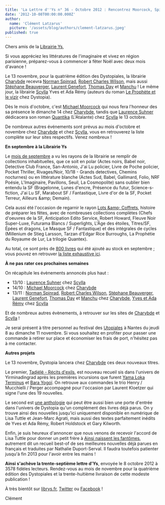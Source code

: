 ```yaml
---
title: 'La Lettre d''Ys n° 36 - Octobre 2012 : Rencontrez Moorcock, Spinrad et Robert Charles Wilson !'
date: '2012-10-08T00:00:00.000Z'
author:
  name: 'Clément Latzarus'
  picture: '/assets/blog/authors/clement-latzarus.jpeg'
published: true
---
```


 Chers amis de la [Librairie Ys](http://www.librys.fr/),

 Si vous appréciez les littératures de l&#039;imaginaire et vivez en région parisienne, préparez-vous à commencer à fêter Noël avec deux mois d&#039;avance !

 Le 13 novembre, pour la quatrième édition des Dystopiales, la librairie [Charybde](http://www.charybde.fr/) recevra [Norman Spinrad](http://www.librys.fr/norman-spinrad/), [Robert Charles Wilson](http://www.librys.fr/robert-charles-wilson/), mais aussi [Stéphane Beauverger](http://www.librys.fr/stephane-beauverger/), [Laurent Genefort](http://www.librys.fr/laurent-genefort/), [Thomas Day](http://www.librys.fr/thomas-day/) et [Manchu](http://www.librys.fr/manchu/) ! Le même jour, la librairie [Scylla](http://www.scylla.fr/) Yves et Ada Rémy (auteurs du roman [Le Prophète et le vizir](http://editions.dystopia.fr/yves-et-ada-remy/le-prophete-et-le-vizir) chez Dystopia).

 Dès le mois d&#039;octobre, c&#039;est [Michael Moorcock](http://www.librys.fr/michael-moorcock/) qui nous fera l&#039;honneur des sa présence le dimanche 14 chez [Charybde](http://www.charybde.fr/), tandis que [Laurence Suhner](http://www.librys.fr/laurence-suhner/) dédicacera son roman [Quantika](http://www.librys.fr/laurence-suhner/vestiges) (L&#039;Atalante) chez [Scylla](http://www.scylla.fr/) le 13 octobre.

 De nombreux autres événements sont prévus au mois d&#039;octobre et novembre chez [Charybde](http://www.charybde.fr/) et chez [Scylla](http://www.scylla.fr/), vous en retrouverez la liste complète sur leur sites respectifs. Venez nombreux !

 **En septembre à la Librairie Ys**

 Le [mois de septembre](http://www.librys.fr/pages/occasions?date=2012-09) a vu les rayons de la librairie se remplir de collections inhabituelles, que ce soit en polar (Actes noirs, Babel noir, Detective Club France, San-Antonio, J&#039;ai Lu policier, Livre de Poche policier, Pocket Thriller, Rivages/Noir, 10/18 - Grands detectives, Chemins nocturnes) ou en littérature blanche (Actes Sud, Babel, Gallimard, Folio, NRF Poésie, L&#039;Imaginaire, Pavillons, Seuil, La Cosmopolite) sans oublier bien entendu la SF (Bragelonne, Lunes d&#039;encre, Présence du futur, Science-s-fiction, J&#039;ai Lu SF, Marabout SF / Fantastique, Livre d&#039;or de la SF, Pocket Terreur, Ailleurs &amp;amp; Demain).

 Cela aussi été l&#039;occasion de regarnir le rayon [Lots &amp;amp; Coffrets](http://www.librys.fr/rayon/lots-et-coffrets), histoire de préparer les fêtes, avec de nombreuses collections complètes (Chefs d&#039;oeuvres de la SF, Anticipation Edito Service, Robert Howard, Fleuve Noir Super-Luxe, Futurama Blancs / Superlights, L&#039;Âge des étoiles, Titres/SF, Épées et dragons, Le Masque SF / Fantastique) et des intégrales de cycles (Millenium de Stieg Larsson, Tarzan d&#039;Edgar Rice Burroughs, La Prophétie du Royaume de Lur, La trilogie Quantex).

 Au total, ce sont près de [800 livres](http://www.librys.fr/pages/occasions?date=2012-09) qui été ajouté au stock en septembre ; vous pouvez en retrouver [la liste exhaustive ici](http://www.librys.fr/pages/occasions?date=2012-09).

 **À ne pas rater ces prochaines semaines**

 On récapitule les évènements annoncés plus haut :

- 13/10 : [Laurence Suhner](http://www.librys.fr/laurence-suhner/) chez [Scylla](http://www.scylla.fr/)
- 14/10 : [Michael Moorcock](http://www.librys.fr/michael-moorcock/) chez [Charybde](http://www.charybde.fr/)
- 13/11 : [Norman Spinrad](http://www.librys.fr/norman-spinrad/), [Robert Charles Wilson](http://www.librys.fr/robert-charles-wilson/), [Stéphane Beauverger](http://www.librys.fr/stephane-beauverger/), [Laurent Genefort](http://www.librys.fr/laurent-genefort/), [Thomas Day](http://www.librys.fr/thomas-day/) et [Manchu](http://www.librys.fr/manchu/) chez [Charybde](http://www.charybde.fr/), [Yves et Ada Rémy](http://editions.dystopia.fr/yves-et-ada-remy/le-prophete-et-le-vizir) chez [Scylla](http://www.scylla.fr/)
 
 Et de nombreux autres évènements, à retrouver sur les sites de [Charybde](http://www.charybde.fr/) et [Scylla](http://www.scylla.fr/) !

 Je serai présent à titre personnel au festival des [Utopiales](http://www.utopiales.org/) à Nantes du jeudi 8 au dimanche 11 novembre. Si vous souhaitez en profiter pour passer une commande à retirer sur place et économiser les frais de port, n&#039;hésitez pas à me contacter.

 **Autres projets**

 Le 13 novembre, Dystopia lancera chez [Charybde](http://www.charybde.fr/) ces deux nouveaux titres.

 Le premier, [Tadjélé - Récits d&#039;exils](http://editions.dystopia.fr/collectif/tadjele), est nouveau recueil sis dans l&#039;univers de Yirminadingrad après les premières incursions que furent [Yama Loka Terminus](http://editions.dystopia.fr/leo-henry-jacques-mucchielli/yama-loka-terminus-dernieres-nouvelles-de-yirminadingrad) et [Bara Yogoï](http://editions.dystopia.fr/muchielli-henry/bara-yogoi). On retrouve aux commandes le trio Henry / Mucchielli / Perger accompagné pour l&#039;occasion par Laurent Kloetzer qui signe l&#039;une des 19 nouvelles.

 Le second est [une anthologie](http://editions.dystopia.fr/collectif/anthologie-01) qui peut être aussi bien une porte d&#039;entrée dans l&#039;univers de Dystopia qu&#039;un complément des livres déjà parus. On y trouve ainsi des nouvelles jusqu&#039;ici uniquement disponible en numérique de Lisa Tuttle et Jean-Marc Agrati, mais aussi des textes parfaitement inédits de Yves et Ada Rémy, Robert Holdstock et Gary Kilworth.

 Enfin, je suis heureux d&#039;annoncer que nous venons de recevoir l&#039;accord de Lisa Tuttle pour donner un petit frère à [Ainsi naissent les fantômes](http://editions.dystopia.fr/lisa-tuttle/ainsi-naissent-les-fantomes), autrement dit un recueil best-of de ses meilleures nouvelles déjà parues en français et traduites par Nathalie Duport-Serval. Il faudra toutefois patienter jusqu&#039;à fin 2013 pour l&#039;avoir entre les mains !

 **Ainsi s&#039;achève la trente-septième lettre d&#039;Ys**, envoyée le 8 octobre 2012 à 3578 fidèles lecteurs. Rendez-vous au mois de novembre pour la quatrième édition des Dystopiales et la trente-huitième livraison de cette modeste publication !

 À très bientôt sur [librys.fr](http://librys.fr), [Twitter](https://twitter.com/librys) ou [Facebook](https://www.facebook.com/librys) !

 Clément
